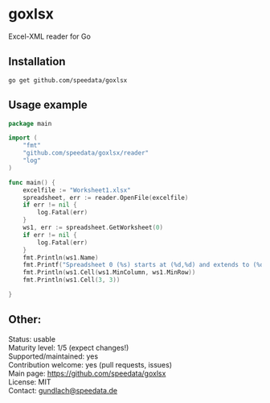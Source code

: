 goxlsx
======

Excel-XML reader for Go

Installation
------------
    go get github.com/speedata/goxlsx


Usage example
-------------
````go
package main

import (
    "fmt"
    "github.com/speedata/goxlsx/reader"
    "log"
)

func main() {
    excelfile := "Worksheet1.xlsx"
    spreadsheet, err := reader.OpenFile(excelfile)
    if err != nil {
        log.Fatal(err)
    }
    ws1, err := spreadsheet.GetWorksheet(0)
    if err != nil {
        log.Fatal(err)
    }
    fmt.Println(ws1.Name)
    fmt.Printf("Spreadsheet 0 (%s) starts at (%d,%d) and extends to (%d,%d)\n", ws1.Name, ws1.MinColumn, ws1.MinRow, ws1.MaxColumn, ws1.MaxRow)
    fmt.Println(ws1.Cell(ws1.MinColumn, ws1.MinRow))
    fmt.Println(ws1.Cell(3, 3))

}
````

Other:
-----

Status: usable<br>
Maturity level: 1/5 (expect changes!)<br>
Supported/maintained: yes<br>
Contribution welcome: yes (pull requests, issues)<br>
Main page: https://github.com/speedata/goxlsx<br>
License: MIT<br>
Contact: gundlach@speedata.de<br>
